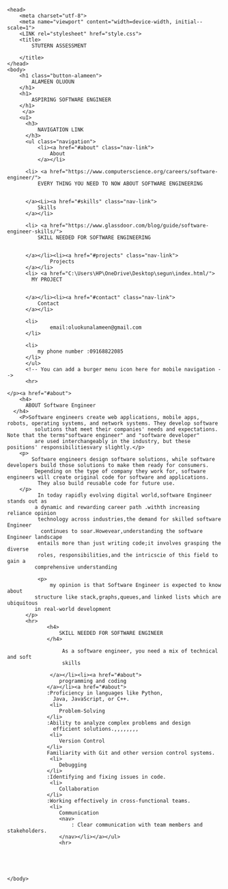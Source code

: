 <!DOCTYPE html
<html>
    <head>
        <meta charset="utf-8">
        <meta name="viewport" content="width=device-width, initial--scale=1">
        <LINK rel="stylesheet" href="style.css">
        <title>
            STUTERN ASSESSMENT
        
        </title>
    </head>
    <body>
        <h1 class="button-alameen">
            ALAMEEN OLUOUN
        </h1>
        <h1>
            ASPIRING SOFTWARE ENGINEER 
        </h1>          
         </a>
        <uI>
          <h3>
              NAVIGATION LINK
          </h3>
          <ul class="navigation">
              <li><a href="#about" class="nav-link">
                  About
              </a></li>
      
          <li> <a href="https://www.computerscience.org/careers/software-engineer/">
              EVERY THING YOU NEED TO NOW ABOUT SOFTWARE ENGINEERING
          
      
          </a><Li><a href="#skills" class="nav-link">
              Skills
          </a></li>
      
          <li> <a href="https://www.glassdoor.com/blog/guide/software-engineer-skills/">
              SKILL NEEDED FOR SOFTWARE ENGINEERING
          
      
          </a></li><li><a href="#projects" class="nav-link">
                  Projects
          </a></li>
          <li> <a href="C:\Users\HP\OneDrive\Desktop\segun\index.html/">
            MY PROJECT
          
            
          </a></li><li><a href="#contact" class="nav-link">
              Contact
          </a></li>
      
          <li>
                  email:oluokunalameen@gmail.com 
          </li>
      
          <li>
              my phone number :09168822085
          </li>
          </ul>
          <!-- You can add a burger menu icon here for mobile navigation -->
          <hr>

    </p><a href="#about">
        <h4>
          ABOUT Software Engineer
      </h4>
        <P>Software engineers create web applications, mobile apps, robots, operating systems, and network systems. They develop software
             solutions that meet their companies' needs and expectations. Note that the terms"software engineer" and "software developer"
             are used interchangeably in the industry, but these positions' responsibilitiesvary slightly.</p>
        <p>
            Software engineers design software solutions, while software developers build those solutions to make them ready for consumers.
             Depending on the type of company they work for, software engineers will create original code for software and applications.
              They also build reusable code for future use.
        </p>
              In today rapidly evolving digital world,software Engineer stands out as 
             a dynamic and rewarding career path .withth increasing reliance opinion
              technology across industries,the demand for skilled software Engineer
               continues to soar.Howevear,understanding the software Engineer landscape
              entails more than just writing code;it involves grasping the diverse 
              roles, responsibilities,and the intricscie of this field to gain a 
             comprehensive understanding
              
              <p>
                  my opinion is that Software Engineer is expected to know about
             structure like stack,graphs,queues,and linked lists which are ubiquitous
             in real-world development
          </p>
          <hr>
                 <h4>
                     SKILL NEEDED FOR SOFTWARE ENGINEER 
                 </h4>
                   
                      As a software engineer, you need a mix of technical and soft 
                      skills
                      
                  </a></li><li><a href="#about">
                     programming and coding
                 </a></li><a href="#about">
                 :Proficiency in languages like Python,
                   Java, JavaScript, or C++.
                  <li>
                     Problem-Solving
                 </li>
                 :Ability to analyze complex problems and design
                   efficient solutions.,,,,,,,,
                  <li>
                     Version Control
                 </li>
                 Familiarity with Git and other version control systems.
                  <li>
                     Debugging
                 </li>
                 :Identifying and fixing issues in code.
                  <li>
                     Collaboration
                 </li>
                 :Working effectively in cross-functional teams.
                  <li>
                     Communication
                     <nav>
                         : Clear communication with team members and stakeholders.
                     </nav></li></a></ul>
                     <hr>





    </body>
</html>
